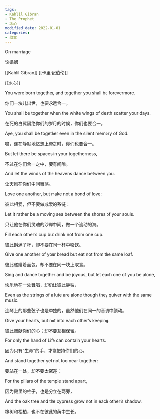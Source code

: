 ```yaml
---
tags: 
- Kahlil Gibran 
- The Prophet
- 冰心
modified_date: 2022-01-01
categories:
- 散文
---
```

On marriage

论婚姻

[[Kahlil Gibran]] [[卡里·纪伯伦]]

[[冰心]]

You were born together, and together you shall be forevermore.

你们一块儿出世，也要永远合一。


You shall be together when the white wings of death scatter your days.

在死的白翼隔绝你们的岁月的时候，你们也要合一。


Aye, you shall be together even in the silent memory of God.

噫，连在静默地忆想上帝之时，你们也要合一。


But let there be spaces in your togetherness,

不过在你们合一之中，要有间隙。


And let the winds of the heavens dance between you.

让天风在你们中间舞荡。


Love one another, but make not a bond of love:

彼此相爱，但不要做成爱的系链：


Let it rather be a moving sea between the shores of your souls.

只让他在你们灵魂的沙岸中间，做一个流动的海。


Fill each other’s cup but drink not from one cup.

彼此斟满了杯，却不要在同一杯中啜饮。


Give one another of your bread but eat not from the same loaf.

彼此递赠着面包，却不要在同一块上取食。


Sing and dance together and be joyous, but let each one of you be alone,

快乐地在一处舞唱，却仍让彼此静独，


Even as the strings of a lute are alone though they quiver with the same music.

连琴上的那些弦子也是单独的，虽然他们在同一的音调中颤动。


Give your hearts, but not into each other’s keeping.

彼此赠献你们的心；却不要互相保留。


For only the hand of Life can contain your hearts.

因为只有“生命”的手，才能把持你们的心。


And stand together yet not too near together:

要站在一处，却不要太密迩：


For the pillars of the temple stand apart,

因为殿里的柱子，也是分立在两旁，


And the oak tree and the cypress grow not in each other’s shadow.

橡树和松柏，也不在彼此的荫中生长。



